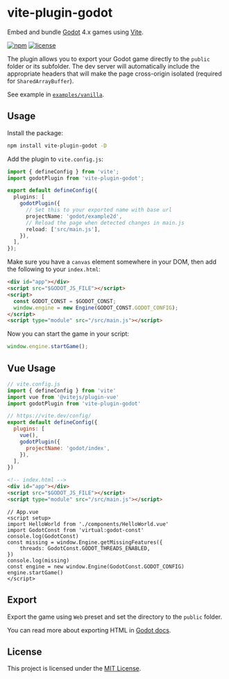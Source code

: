 # vite-plugin-godot

Embed and bundle [Godot](https://godotengine.org/) 4.x games using [Vite](https://vitejs.dev/).

[![npm][badge-version]][npm]
[![license][badge-license]][license]

The plugin allows you to export your Godot game directly to the `public` folder or its subfolder. The dev server will automatically include the appropriate headers that will make the page cross-origin isolated (required for `SharedArrayBuffer`).

See example in [`examples/vanilla`][examples-vanilla].

## Usage

Install the package:

```bash
npm install vite-plugin-godot -D
```

Add the plugin to `vite.config.js`:

```ts
import { defineConfig } from 'vite';
import godotPlugin from 'vite-plugin-godot';

export default defineConfig({
  plugins: [
    godotPlugin({
      // Set this to your exported name with base url
      projectName: 'godot/example2d',
      // Reload the page when detected changes in main.js
      reload: ['src/main.js'],
    }),
  ],
});
```

Make sure you have a `canvas` element somewhere in your DOM, then add the following to your `index.html`:

```html
<div id="app"></div>
<script src="$GODOT_JS_FILE"></script>
<script>
  const GODOT_CONST = $GODOT_CONST;
  window.engine = new Engine(GODOT_CONST.GODOT_CONFIG);
</script>
<script type="module" src="/src/main.js"></script>
```

Now you can start the game in your script:

```js
window.engine.startGame();
```

## Vue Usage

```js
// vite.config.js
import { defineConfig } from 'vite'
import vue from '@vitejs/plugin-vue'
import godotPlugin from 'vite-plugin-godot'

// https://vite.dev/config/
export default defineConfig({
  plugins: [
    vue(),
    godotPlugin({
      projectName: 'godot/index',
    }),
  ],
})
```

```html
<!-- index.html -->
<div id="app"></div>
<script src="$GODOT_JS_FILE"></script>
<script type="module" src="/src/main.js"></script>
```

```vue
// App.vue
<script setup>
import HelloWorld from './components/HelloWorld.vue'
import GodotConst from 'virtual:godot-const'
console.log(GodotConst)
const missing = window.Engine.getMissingFeatures({
	threads: GodotConst.GODOT_THREADS_ENABLED,
})
console.log(missing)
const engine = new window.Engine(GodotConst.GODOT_CONFIG)
engine.startGame()
</script>
```

## Export

Export the game using `Web` preset and set the directory to the `public` folder.

You can read more about exporting HTML in [Godot docs](https://docs.godotengine.org/en/latest/tutorials/platform/web/customizing_html5_shell.html).

## License

This project is licensed under the [MIT License][license].

[badge-version]: https://img.shields.io/npm/v/vite-plugin-godot.svg
[badge-license]: https://img.shields.io/npm/l/vite-plugin-godot.svg

[npm]: https://www.npmjs.com/package/vite-plugin-godot
[license]: https://github.com/itsKaynine/vite-plugin-godot/blob/main/LICENSE

[examples-vanilla]: https://github.com/itsKaynine/vite-plugin-godot/tree/main/examples/vanilla

